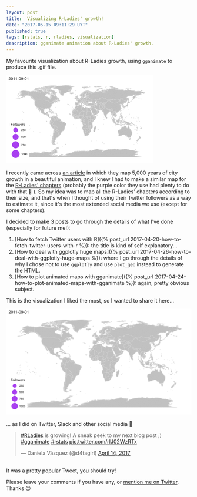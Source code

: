 ```yaml
---
layout: post
title:  Visualizing R-Ladies' growth! 
date: "2017-05-15 09:11:29 UYT"
published: true
tags: [rstats, r, rladies, visualization]
description: gganimate animation about R-Ladies' growth.
---
```

My favourite visualization about R-Ladies growth, using `gganimate` to produce this .gif file.

![](/figure/source/visualizing-r-ladies-growth/2017-05-10-visualizing-r-ladies-growth/rladies_chiquitito.gif)

<!--more-->

I recently came across [an article](http://spatial.ly/2017/03/mapping-5000-years-of-city-growth/) in which they map 5,000 years of city growth in a beautiful animation, and I knew I had to make a similar map for the [R-Ladies' chapters](http://rladies.org/) (probably the purple color they use had plenty to do with that 💜 ). So my idea was to map all the R-Ladies' chapters according to their size, and that's when I thought of using their Twitter followers as a way to estimate it, since it's the most extended social media we use (except for some chapters).

I decided to make 3 posts to go through the details of what I've done (especially for future me!):

1. [How to fetch Twitter users with R]({% post_url 2017-04-20-how-to-fetch-twitter-users-with-r %}): the title is kind of self explanatory...
2. [How to deal with ggplotly huge maps]({% post_url 2017-04-26-how-to-deal-with-ggplotly-huge-maps %}): where I go through the details of why I chose not to use `ggplotly` and use `plot_geo` instead to generate the HTML.
3. [How to plot animated maps with gganimate]({% post_url 2017-04-24-how-to-plot-animated-maps-with-gganimate %}): again, pretty obvious subject.

This is the visualization I liked the most, so I wanted to share it here...


![](/figure/source/how-to-plot-animated-maps-with-gganimate/2017-04-24-how-to-plot-animated-maps-with-gganimate/ani_map_less_frames.gif)

... as I did on Twitter, Slack and other social media 💜

<blockquote class="twitter-tweet tw-align-center" data-lang="en"><p lang="en" dir="ltr"><a href="https://twitter.com/hashtag/RLadies?src=hash">#RLadies</a> is growing! A sneak peek to my next blog post ;) <a href="https://twitter.com/hashtag/gganimate?src=hash">#gganimate</a> <a href="https://twitter.com/hashtag/rstats?src=hash">#rstats</a> <a href="https://t.co/rIJ02WzRTx">pic.twitter.com/rIJ02WzRTx</a></p>&mdash; Daniela Vázquez (@d4tagirl) <a href="https://twitter.com/d4tagirl/status/853003269953789952">April 14, 2017</a></blockquote>
<script async src="//platform.twitter.com/widgets.js" charset="utf-8"></script>

<br />
It was a pretty popular Tweet, you should try!

Please leave your comments if you have any, or [mention me on Twitter](https://twitter.com/intent/tweet?user_id=114258616). Thanks 😉


